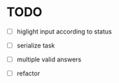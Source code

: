 # TODO

- [ ] higlight input according to status
- [ ] serialize task
- [ ] multiple valid answers 
- [ ] refactor

